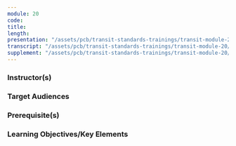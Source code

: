 ```yaml
---
module: 20
code: 
title: 
length: 
presentation: "/assets/pcb/transit-standards-trainings/transit-module-20/mt20ppt.pdf"
transcript: "/assets/pcb/transit-standards-trainings/transit-module-20/mt20trans.pdf"
supplement: "/assets/pcb/transit-standards-trainings/transit-module-20/mt20sup.pdf"
---
```



### Instructor(s)


### Target Audiences


### Prerequisite(s)


### Learning Objectives/Key Elements
